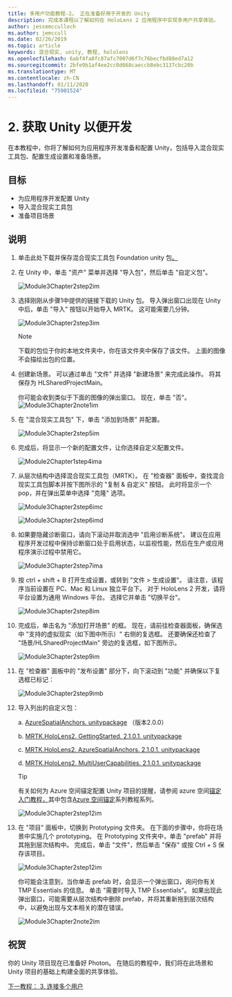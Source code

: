 ```yaml
---
title: 多用户功能教程-2。 正在准备好用于开发的 Unity
description: 完成本课程以了解如何在 HoloLens 2 应用程序中实现多用户共享体验。
author: jessemcculloch
ms.author: jemccull
ms.date: 02/26/2019
ms.topic: article
keywords: 混合现实, unity, 教程, hololens
ms.openlocfilehash: 6abf4fa8fc87afc7007d6f7c76becfbd88ed7a12
ms.sourcegitcommit: 2bfe9b1af4ee2cc0d668caeccb8ebc3137cbc20b
ms.translationtype: MT
ms.contentlocale: zh-CN
ms.lasthandoff: 01/11/2020
ms.locfileid: "75901524"
---
```

# <a name="2-getting-unity-ready-for-development"></a>2. 获取 Unity 以便开发

在本教程中，你将了解如何为应用程序开发准备和配置 Unity，包括导入混合现实工具包、配置生成设置和准备场景。

## <a name="objectives"></a>目标

* 为应用程序开发配置 Unity
* 导入混合现实工具包
* 准备项目场景

## <a name="instructions"></a>说明

1. 单击此处下载并保存混合现实工具包 Foundation unity 包[。](https://github.com/microsoft/MixedRealityToolkit-Unity/releases/download/v2.1.0/Microsoft.MixedReality.Toolkit.Unity.Foundation.2.1.0.unitypackage)

2. 在 Unity 中，单击 "资产" 菜单并选择 "导入包"，然后单击 "自定义包"。

    ![Module3Chapter2step2im](images/module3chapter2step2im.PNG)

3. 选择刚刚从步骤1中提供的链接下载的 Unity 包。 导入弹出窗口出现在 Unity 中后，单击 "导入" 按钮以开始导入 MRTK。 这可能需要几分钟。

    ![Module3Chapter2step3im](images/module3chapter2step3im.PNG)

    >[!NOTE]
    >下载的包位于你的本地文件夹中，你在该文件夹中保存了该文件。 上面的图像不会描绘出包的位置。

4. 创建新场景。 可以通过单击 "文件" 并选择 "新建场景" 来完成此操作。 将其保存为 HLSharedProjectMain。

    你可能会收到类似于下面的图像的弹出窗口。 现在，单击 "否"。
    ![Module3Chapter2note1im](images/module3chapter2note1im.PNG)

5. 在 "混合现实工具包" 下，单击 "添加到场景" 并配置。

    ![Module3Chapter2step5im](images/module3chapter2step5im.PNG)

6. 完成后，将显示一个新的配置文件，让你选择自定义配置文件。

    ![Module2Chapter1step4ima](images/Module2Chapter1step4ima.PNG)

7. 从层次结构中选择混合现实工具包（MRTK）。 在 "检查器" 面板中，查找混合现实工具包脚本并按下图所示的 "复制 & 自定义" 按钮。  此时将显示一个 pop，并在弹出菜单中选择 "克隆" 选项。

    ![Module3Chapter2step6imc](images/module3chapter2step6imc.PNG)

    ![Module3Chapter2step6imd](images/module3chapter2step6imd.PNG)

8. 如果要隐藏诊断窗口，请向下滚动并取消选中 "启用诊断系统"。 建议在应用程序开发过程中保持诊断窗口处于启用状态，以监视性能，然后在生产或应用程序演示过程中禁用它。 

    ![Module3Chapter2step7ima](images/module3chapter2step7ima.PNG)

9. 按 ctrl + shift + B 打开生成设置，或转到 "文件 > 生成设置"。 请注意，该程序当前设置在 PC、Mac 和 Linux 独立平台下。 对于 HoloLens 2 开发，请将平台设置为通用 Windows 平台。 选择它并单击 "切换平台"。

    ![Module3Chapter2step8im](images/module3chapter2step8im.PNG)

10. 完成后，单击名为 "添加打开场景" 的框。 现在，请前往检查器面板，确保选中 "支持的虚拟现实（如下图中所示）" 右侧的复选框。 还要确保还检查了 "场景/HLSharedProjectMain" 旁边的复选框，如下图所示。

    ![Module3Chapter2step9im](images/module3chapter2step9im.PNG)

11. 在 "检查器" 面板中的 "发布设置" 部分下，向下滚动到 "功能" 并确保以下复选框已标记：

    ![Module3Chapter2step9imb](images/module3chapter2step9imb.PNG)

12. 导入列出的自定义包：

    a. [AzureSpatialAnchors. unitypackage](https://github.com/Azure/azure-spatial-anchors-samples/releases/download/v2.0.0/AzureSpatialAnchors.unitypackage) （版本2.0.0）

    b. [MRTK.HoloLens2. GettingStarted. 2.1.0.1. unitypackage](https://github.com/microsoft/MixedRealityLearning/releases/download/getting-started-v2.1.0.1/MRTK.HoloLens2.Unity.Tutorials.Assets.GettingStarted.2.1.0.1.unitypackage)

    c. [MRTK.HoloLens2. AzureSpatialAnchors. 2.1.0.1. unitypackage](https://github.com/microsoft/MixedRealityLearning/releases/download/azure-spatial-anchors-v2.1.0.1/MRTK.HoloLens2.Unity.Tutorials.Assets.AzureSpatialAnchors.2.1.0.1.unitypackage)

    d. [MRTK.HoloLens2. MultiUserCapabilities. 2.1.0.1. unitypackage](https://github.com/microsoft/MixedRealityLearning/releases/download/multi-user-capabilities-v2.1.0.1/MRTK.HoloLens2.Unity.Tutorials.Assets.MultiUserCapabilities.2.1.0.1.unitypackage)

    >[!TIP]
    >有关如何为 Azure 空间锚定配置 Unity 项目的提醒，请参阅 azure 空间[锚定入门教程，](https://docs.microsoft.com/windows/mixed-reality/mrlearning-asa-ch1)其中包含[Azure 空间锚定](https://docs.microsoft.com/windows/mixed-reality/mrlearning-asa-ch1)系列教程系列。

    ![Module3Chapter2step12im](images/module3chapter2step11im.PNG)

13. 在 "项目" 面板中，切换到 Prototyping 文件夹。 在下面的步骤中，你将在场景中实施几个 prototyping。 在 Prototyping 文件夹中，单击 "prefab" 并将其拖到层次结构中。 完成后，单击 "文件"，然后单击 "保存" 或按 Ctrl + S 保存该项目。

    ![Module3Chapter2step12im](images/module3chapter2step12im.PNG)

    你可能会注意到，当你单击 prefab 时，会显示一个弹出窗口，询问你有关 TMP Essentials 的信息。 单击 "需要时导入 TMP Essentials"。 如果出现此弹出窗口，可能需要从层次结构中删除 prefab，并将其重新拖到层次结构中，以避免出现与文本相关的潜在错误。

    ![Module3Chapter2note2im](images/module3chapter2note2im.PNG)

## <a name="congratulations"></a>祝贺

你的 Unity 项目现在已准备好 Photon。 在随后的教程中，我们将在此场景和 Unity 项目的基础上构建全面的共享体验。

[下一教程： 3. 连接多个用户](mrlearning-sharing(photon)-ch3.md)
